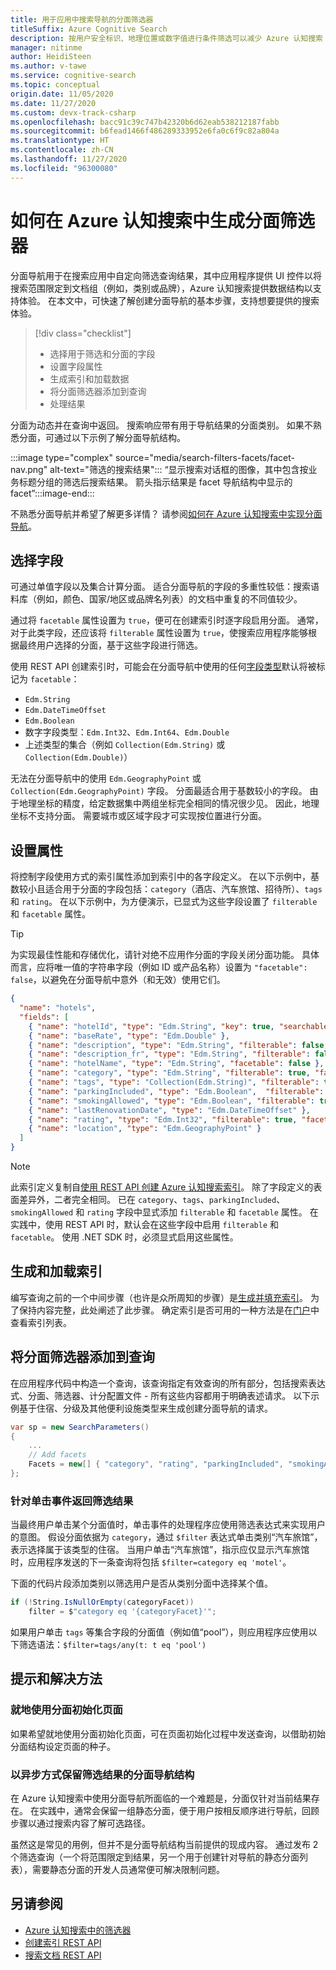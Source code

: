```yaml
---
title: 用于应用中搜索导航的分面筛选器
titleSuffix: Azure Cognitive Search
description: 按用户安全标识、地理位置或数字值进行条件筛选可以减少 Azure 认知搜索（Microsoft Azure 上托管的云搜索服务）中的查询返回的搜索结果。
manager: nitinme
author: HeidiSteen
ms.author: v-tawe
ms.service: cognitive-search
ms.topic: conceptual
origin.date: 11/05/2020
ms.date: 11/27/2020
ms.custom: devx-track-csharp
ms.openlocfilehash: bacc91c39c747b42320b6d62eab538212187fabb
ms.sourcegitcommit: b6fead1466f486289333952e6fa0c6f9c82a804a
ms.translationtype: HT
ms.contentlocale: zh-CN
ms.lasthandoff: 11/27/2020
ms.locfileid: "96300080"
---
```

# <a name="how-to-build-a-facet-filter-in-azure-cognitive-search"></a>如何在 Azure 认知搜索中生成分面筛选器 

分面导航用于在搜索应用中自定向筛选查询结果，其中应用程序提供 UI 控件以将搜索范围限定到文档组（例如，类别或品牌），Azure 认知搜索提供数据结构以支持体验。 在本文中，可快速了解创建分面导航的基本步骤，支持想要提供的搜索体验。 

> [!div class="checklist"]
> * 选择用于筛选和分面的字段
> * 设置字段属性
> * 生成索引和加载数据
> * 将分面筛选器添加到查询
> * 处理结果

分面为动态并在查询中返回。 搜索响应带有用于导航结果的分面类别。 如果不熟悉分面，可通过以下示例了解分面导航结构。

:::image type="complex" source="media/search-filters-facets/facet-nav.png" alt-text="筛选的搜索结果":::
“显示搜索对话框的图像，其中包含按业务标题分组的筛选后搜索结果。 箭头指示结果是 facet 导航结构中显示的 facet”:::image-end:::

不熟悉分面导航并希望了解更多详情？ 请参阅[如何在 Azure 认知搜索中实现分面导航](search-faceted-navigation.md)。

## <a name="choose-fields"></a>选择字段

可通过单值字段以及集合计算分面。 适合分面导航的字段的多重性较低：搜索语料库（例如，颜色、国家/地区或品牌名列表）的文档中重复的不同值较少。 

通过将 `facetable` 属性设置为 `true`，便可在创建索引时逐字段启用分面。 通常，对于此类字段，还应该将 `filterable` 属性设置为 `true`，使搜索应用程序能够根据最终用户选择的分面，基于这些字段进行筛选。 

使用 REST API 创建索引时，可能会在分面导航中使用的任何[字段类型](https://docs.microsoft.com/rest/api/searchservice/supported-data-types)默认将被标记为 `facetable`：

+ `Edm.String`
+ `Edm.DateTimeOffset`
+ `Edm.Boolean`
+ 数字字段类型：`Edm.Int32`、`Edm.Int64`、`Edm.Double`
+ 上述类型的集合（例如 `Collection(Edm.String)` 或 `Collection(Edm.Double)`）

无法在分面导航中的使用 `Edm.GeographyPoint` 或 `Collection(Edm.GeographyPoint)` 字段。 分面最适合用于基数较小的字段。 由于地理坐标的精度，给定数据集中两组坐标完全相同的情况很少见。 因此，地理坐标不支持分面。 需要城市或区域字段才可实现按位置进行分面。

## <a name="set-attributes"></a>设置属性

将控制字段使用方式的索引属性添加到索引中的各字段定义。 在以下示例中，基数较小且适合用于分面的字段包括：`category`（酒店、汽车旅馆、招待所）、`tags` 和 `rating`。 在以下示例中，为方便演示，已显式为这些字段设置了 `filterable` 和 `facetable` 属性。 

> [!Tip]
> 为实现最佳性能和存储优化，请针对绝不应用作分面的字段关闭分面功能。 具体而言，应将唯一值的字符串字段（例如 ID 或产品名称）设置为 `"facetable": false`，以避免在分面导航中意外（和无效）使用它们。


```json
{
  "name": "hotels",  
  "fields": [
    { "name": "hotelId", "type": "Edm.String", "key": true, "searchable": false, "sortable": false, "facetable": false },
    { "name": "baseRate", "type": "Edm.Double" },
    { "name": "description", "type": "Edm.String", "filterable": false, "sortable": false, "facetable": false },
    { "name": "description_fr", "type": "Edm.String", "filterable": false, "sortable": false, "facetable": false, "analyzer": "fr.lucene" },
    { "name": "hotelName", "type": "Edm.String", "facetable": false },
    { "name": "category", "type": "Edm.String", "filterable": true, "facetable": true },
    { "name": "tags", "type": "Collection(Edm.String)", "filterable": true, "facetable": true },
    { "name": "parkingIncluded", "type": "Edm.Boolean",  "filterable": true, "facetable": true, "sortable": false },
    { "name": "smokingAllowed", "type": "Edm.Boolean", "filterable": true, "facetable": true, "sortable": false },
    { "name": "lastRenovationDate", "type": "Edm.DateTimeOffset" },
    { "name": "rating", "type": "Edm.Int32", "filterable": true, "facetable": true },
    { "name": "location", "type": "Edm.GeographyPoint" }
  ]
}
```

> [!Note]
> 此索引定义复制自[使用 REST API 创建 Azure 认知搜索索引](./search-get-started-powershell.md)。 除了字段定义的表面差异外，二者完全相同。 已在 `category`、`tags`、`parkingIncluded`、`smokingAllowed` 和 `rating` 字段中显式添加 `filterable` 和 `facetable` 属性。 在实践中，使用 REST API 时，默认会在这些字段中启用 `filterable` 和 `facetable`。 使用 .NET SDK 时，必须显式启用这些属性。

## <a name="build-and-load-an-index"></a>生成和加载索引

编写查询之前的一个中间步骤（也许是众所周知的步骤）是[生成并填充索引](./search-get-started-dotnet.md#1---create-an-index)。 为了保持内容完整，此处阐述了此步骤。 确定索引是否可用的一种方法是在[门户](https://portal.azure.cn)中查看索引列表。

## <a name="add-facet-filters-to-a-query"></a>将分面筛选器添加到查询

在应用程序代码中构造一个查询，该查询指定有效查询的所有部分，包括搜索表达式、分面、筛选器、计分配置文件 - 所有这些内容都用于明确表述请求。 以下示例基于住宿、分级及其他便利设施类型来生成创建分面导航的请求。

```csharp
var sp = new SearchParameters()
{
    ...
    // Add facets
    Facets = new[] { "category", "rating", "parkingIncluded", "smokingAllowed" }.ToList()
};
```

### <a name="return-filtered-results-on-click-events"></a>针对单击事件返回筛选结果

当最终用户单击某个分面值时，单击事件的处理程序应使用筛选表达式来实现用户的意图。 假设分面依据为 `category`，通过 `$filter` 表达式单击类别“汽车旅馆”，表示选择属于该类型的住宿。 当用户单击“汽车旅馆”，指示应仅显示汽车旅馆时，应用程序发送的下一条查询将包括 `$filter=category eq 'motel'`。

下面的代码片段添加类别以筛选用户是否从类别分面中选择某个值。

```csharp
if (!String.IsNullOrEmpty(categoryFacet))
    filter = $"category eq '{categoryFacet}'";
```

如果用户单击 `tags` 等集合字段的分面值（例如值“pool”），则应用程序应使用以下筛选语法：`$filter=tags/any(t: t eq 'pool')`

## <a name="tips-and-workarounds"></a>提示和解决方法

### <a name="initialize-a-page-with-facets-in-place"></a>就地使用分面初始化页面

如果希望就地使用分面初始化页面，可在页面初始化过程中发送查询，以借助初始分面结构设定页面的种子。

### <a name="preserve-a-facet-navigation-structure-asynchronously-of-filtered-results"></a>以异步方式保留筛选结果的分面导航结构

在 Azure 认知搜索中使用分面导航所面临的一个难题是，分面仅针对当前结果存在。 在实践中，通常会保留一组静态分面，便于用户按相反顺序进行导航，回顾步骤以通过搜索内容了解可选路径。 

虽然这是常见的用例，但并不是分面导航结构当前提供的现成内容。 通过发布 2 个筛选查询（一个将范围限定到结果，另一个用于创建针对导航的静态分面列表），需要静态分面的开发人员通常便可解决限制问题。

## <a name="see-also"></a>另请参阅

+ [Azure 认知搜索中的筛选器](search-filters.md)
+ [创建索引 REST API](https://docs.microsoft.com/rest/api/searchservice/create-index)
+ [搜索文档 REST API](https://docs.microsoft.com/rest/api/searchservice/search-documents)
